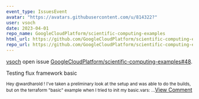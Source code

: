 ```yaml
---
event_type: IssuesEvent
avatar: "https://avatars.githubusercontent.com/u/814322?"
user: vsoch
date: 2023-04-01
repo_name: GoogleCloudPlatform/scientific-computing-examples
html_url: https://github.com/GoogleCloudPlatform/scientific-computing-examples/issues/48
repo_url: https://github.com/GoogleCloudPlatform/scientific-computing-examples
---
```


<a href='https://github.com/vsoch' target='_blank'>vsoch</a> open issue <a href='https://github.com/GoogleCloudPlatform/scientific-computing-examples/issues/48' target='_blank'>GoogleCloudPlatform/scientific-computing-examples#48</a>.

<p>Testing flux framework basic</p><small>Hey @wardharold ! I've taken a preliminary look at the setup and was able to do the builds, but on the terraform "basic" example when I tried to init my basic.vars:...</small><a href='https://github.com/GoogleCloudPlatform/scientific-computing-examples/issues/48' target='_blank'>View Comment</a>